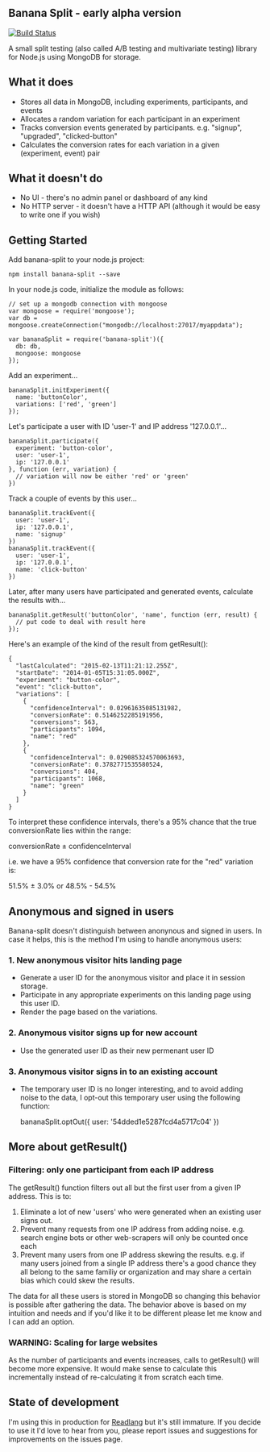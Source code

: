 Banana Split - early alpha version
------------

[![Build Status](https://travis-ci.org/SteveRidout/banana-split.svg?branch=master)](https://travis-ci.org/SteveRidout/banana-split)

A small split testing (also called A/B testing and multivariate testing) library for Node.js using MongoDB for storage.

What it does
------------

- Stores all data in MongoDB, including experiments, participants, and events
- Allocates a random variation for each participant in an experiment
- Tracks conversion events generated by participants. e.g. "signup", "upgraded", "clicked-button"
- Calculates the conversion rates for each variation in a given (experiment, event) pair

What it doesn't do
------------------

- No UI - there's no admin panel or dashboard of any kind
- No HTTP server - it doesn't have a HTTP API (although it would be easy to write one if you wish)

Getting Started
---------------

Add banana-split to your node.js project:

    npm install banana-split --save

In your node.js code, initialize the module as follows:

    // set up a mongodb connection with mongoose
    var mongoose = require('mongoose');
    var db = mongoose.createConnection("mongodb://localhost:27017/myappdata");

    var bananaSplit = require('banana-split')({
      db: db, 
      mongoose: mongoose
    });

Add an experiment...

    bananaSplit.initExperiment({
      name: 'buttonColor',
      variations: ['red', 'green']
    });

Let's participate a user with ID 'user-1' and IP address '127.0.0.1'...

    bananaSplit.participate({
      experiment: 'button-color',
      user: 'user-1',
      ip: '127.0.0.1'
    }, function (err, variation) {
      // variation will now be either 'red' or 'green'
    })

Track a couple of events by this user... 

    bananaSplit.trackEvent({
      user: 'user-1',
      ip: '127.0.0.1',
      name: 'signup'
    })
    bananaSplit.trackEvent({
      user: 'user-1',
      ip: '127.0.0.1',
      name: 'click-button'
    })

Later, after many users have participated and generated events, calculate the results with...

    bananaSplit.getResult('buttonColor', 'name', function (err, result) {
      // put code to deal with result here
    });

Here's an example of the kind of the result from getResult():

    {
      "lastCalculated": "2015-02-13T11:21:12.255Z",
      "startDate": "2014-01-05T15:31:05.000Z",
      "experiment": "button-color",
      "event": "click-button",
      "variations": [
        {
          "confidenceInterval": 0.02961635085131982,
          "conversionRate": 0.5146252285191956,
          "conversions": 563,
          "participants": 1094,
          "name": "red"
        },
        {
          "confidenceInterval": 0.029085324570063693,
          "conversionRate": 0.3782771535580524,
          "conversions": 404,
          "participants": 1068,
          "name": "green"
        }
      ]
    }

To interpret these confidence intervals, there's a 95% chance that the true conversionRate lies within the range:

  conversionRate ± confidenceInterval

i.e. we have a 95% confidence that conversion rate for the "red" variation is:

  51.5% ± 3.0% or 48.5% - 54.5%

## Anonymous and signed in users
 
Banana-split doesn't distinguish between anonynous and signed in users. In case it helps, this is the method I'm using to handle anonymous users:

### 1. New anonymous visitor hits landing page

- Generate a user ID for the anonymous visitor and place it in session storage.
- Participate in any appropriate experiments on this landing page using this user ID.
- Render the page based on the variations.

### 2. Anonymous visitor signs up for new account

- Use the generated user ID as their new permenant user ID

### 3. Anonymous visitor signs in to an existing account

- The temporary user ID is no longer interesting, and to avoid adding noise to the data, I opt-out this temporary user using the following function:

    bananaSplit.optOut({
      user: '54dded1e5287fcd4a5717c04'
    })

## More about getResult()

### Filtering: only one participant from each IP address

The getResult() function filters out all but the first user from a given IP address. This is to:

1. Eliminate a lot of new 'users' who were generated when an existing user signs out.
2. Prevent many requests from one IP address from adding noise. e.g. search engine bots or other web-scrapers will only be counted once each
3. Prevent many users from one IP address skewing the results. e.g. if many users joined from a single IP address there's a good chance they all belong to the same familiy or organization and may share a certain bias which could skew the results.

The data for all these users is stored in MongoDB so changing this behavior is possible after gathering the data. The behavior above is based on my intuition and needs and if you'd like it to be different please let me know and I can add an option.

### WARNING: Scaling for large websites

As the number of participants and events increases, calls to getResult() will become more expensive. It would make sense to calculate this incrementally instead of re-calculating it from scratch each time.

## State of development

I'm using this in production for [Readlang](http://readlang.com) but it's still immature. If you decide to use it I'd love to hear from you, please report issues and suggestions for improvements on the issues page.

